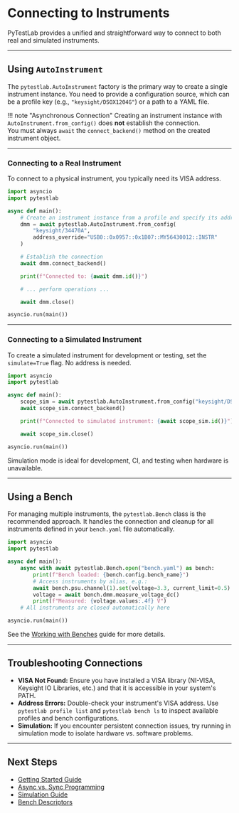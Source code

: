# Connecting to Instruments

PyTestLab provides a unified and straightforward way to connect to both real and simulated instruments.

---

## Using `AutoInstrument`

The `pytestlab.AutoInstrument` factory is the primary way to create a single instrument instance. You need to provide a configuration source, which can be a profile key (e.g., `"keysight/DSOX1204G"`) or a path to a YAML file.

!!! note "Asynchronous Connection"
    Creating an instrument instance with `AutoInstrument.from_config()` does **not** establish the connection.  
    You must always `await` the `connect_backend()` method on the created instrument object.

---

### Connecting to a Real Instrument

To connect to a physical instrument, you typically need its VISA address.

```python
import asyncio
import pytestlab

async def main():
    # Create an instrument instance from a profile and specify its address
    dmm = await pytestlab.AutoInstrument.from_config(
        "keysight/34470A",
        address_override="USB0::0x0957::0x1B07::MY56430012::INSTR"
    )

    # Establish the connection
    await dmm.connect_backend()

    print(f"Connected to: {await dmm.id()}")

    # ... perform operations ...

    await dmm.close()

asyncio.run(main())
```

---

### Connecting to a Simulated Instrument

To create a simulated instrument for development or testing, set the `simulate=True` flag. No address is needed.

```python
import asyncio
import pytestlab

async def main():
    scope_sim = await pytestlab.AutoInstrument.from_config("keysight/DSOX1204G", simulate=True)
    await scope_sim.connect_backend()

    print(f"Connected to simulated instrument: {await scope_sim.id()}")

    await scope_sim.close()

asyncio.run(main())
```

Simulation mode is ideal for development, CI, and testing when hardware is unavailable.

---

## Using a Bench

For managing multiple instruments, the `pytestlab.Bench` class is the recommended approach. It handles the connection and cleanup for all instruments defined in your `bench.yaml` file automatically.

```python
import asyncio
import pytestlab

async def main():
    async with await pytestlab.Bench.open("bench.yaml") as bench:
        print(f"Bench loaded: {bench.config.bench_name}")
        # Access instruments by alias, e.g.:
        await bench.psu.channel(1).set(voltage=3.3, current_limit=0.5).on()
        voltage = await bench.dmm.measure_voltage_dc()
        print(f"Measured: {voltage.values:.4f} V")
    # All instruments are closed automatically here

asyncio.run(main())
```

See the [Working with Benches](bench_descriptors.md) guide for more details.

---

## Troubleshooting Connections

- **VISA Not Found:** Ensure you have installed a VISA library (NI-VISA, Keysight IO Libraries, etc.) and that it is accessible in your system's PATH.
- **Address Errors:** Double-check your instrument's VISA address. Use `pytestlab profile list` and `pytestlab bench ls` to inspect available profiles and bench configurations.
- **Simulation:** If you encounter persistent connection issues, try running in simulation mode to isolate hardware vs. software problems.

---

## Next Steps

- [Getting Started Guide](getting_started.md)
- [Async vs. Sync Programming](async_vs_sync.md)
- [Simulation Guide](simulation.md)
- [Bench Descriptors](bench_descriptors.md)